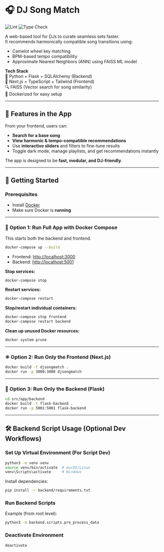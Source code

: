 # 🎧 DJ Song Match
![Lint](https://github.com/ChicoState/djsongmatch/actions/workflows/lint.yml/badge.svg)
![Type Check](https://github.com/ChicoState/djsongmatch/actions/workflows/typecheck.yml/badge.svg)

A web-based tool for DJs to curate seamless sets faster.  
It recommends harmonically compatible song transitions using:

- Camelot wheel key matching
- BPM-based tempo compatibility
- Approximate Nearest Neighbors (ANN) using FAISS ML model

**Tech Stack**  
🧠 Python + Flask + SQLAlchemy (Backend)  
🎵 Next.js + TypeScript + Tailwind (Frontend)  
🔍 FAISS (Vector search for song similarity)  
🐳 Dockerized for easy setup

---

## 🧠 Features in the App

From your frontend, users can:

- **Search for a base song**
- **View harmonic & tempo-compatible recommendations**
- Use **interactive sliders** and filters to fine-tune results
- Toggle dark mode, manage playlists, and get recommendations instantly

The app is designed to be **fast, modular, and DJ-friendly**.

---

## 🚀 Getting Started

### Prerequisites

- Install [Docker](https://www.docker.com/)
- Make sure Docker is **running**

---

### 🐳 Option 1: Run Full App with Docker Compose

This starts both the backend and frontend.

```bash
docker-compose up --build
```

- Frontend: [http://localhost:3000](http://localhost:3000)  
- Backend: [http://localhost:5001](http://localhost:5001)

**Stop services:**
```bash
docker-compose stop
```

**Restart services:**
```bash
docker-compose restart
```

**Stop/restart individual containers:**
```bash
docker-compose stop frontend
docker-compose restart backend
```

**Clean up unused Docker resources:**
```bash
docker system prune
```

---

### ⚛️ Option 2: Run Only the Frontend (Next.js)

```bash
docker build -t djsongmatch .
docker run -p 3000:3000 djsongmatch
```

---

### 🐍 Option 3: Run Only the Backend (Flask)

```bash
cd src/app/backend
docker build -t flask-backend .
docker run -p 5001:5001 flask-backend
```

---

## 🛠 Backend Script Usage (Optional Dev Workflows)

### Set Up Virtual Environment (For Script Dev)
```bash
python3 -m venv venv
source venv/bin/activate  # macOS/Linux
venv\Scripts\activate     # Windows
```

Install dependencies:

```bash
pip install -r backend/requirements.txt
```

### Run Backend Scripts

Example (from root level):

```bash
python3 -m backend.scripts.pre_process_data
```

### Deactivate Environment
```bash
deactivate
```